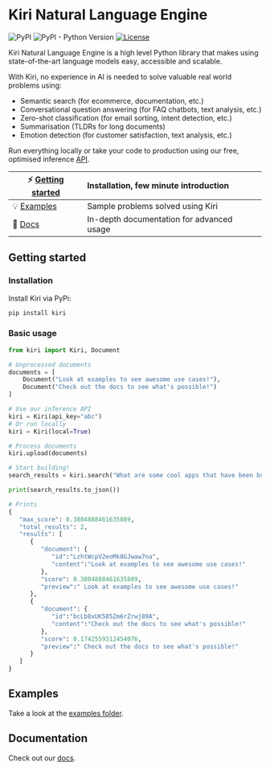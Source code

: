 # Kiri Natural Language Engine

![PyPI](https://img.shields.io/pypi/v/kiri) ![PyPI - Python Version](https://img.shields.io/pypi/pyversions/kiri) [![License](https://img.shields.io/badge/License-Apache%202.0-blue.svg)](https://opensource.org/licenses/Apache-2.0)

Kiri Natural Language Engine is a high level Python library that makes using state-of-the-art language models easy, accessible and scalable.

With Kiri, no experience in AI is needed to solve valuable real world problems using:

- Semantic search (for ecommerce, documentation, etc.)
- Conversational question answering (for FAQ chatbots, text analysis, etc.)
- Zero-shot classification (for email sorting, intent detection, etc.)
- Summarisation (TLDRs for long documents)
- Emotion detection (for customer satisfaction, text analysis, etc.)

Run everything locally or take your code to production using our free, optimised inference [API](https://kiri.ai).

| ⚡ [Getting started](#getting-started) | Installation, few minute introduction     |
| -------------------------------------- | :---------------------------------------- |
| 💡 [Examples](#examples)               | Sample problems solved using Kiri         |
| 📙 [Docs](#documentation)              | In-depth documentation for advanced usage |

## Getting started

### Installation

Install Kiri via PyPi:

```bash
pip install kiri
```

### Basic usage

```python
from kiri import Kiri, Document

# Unprocessed documents
documents = [
    Document("Look at examples to see awesome use cases!"),
    Document("Check out the docs to see what's possible!")
]

# Use our inference API
kiri = Kiri(api_key="abc")
# Or run locally
kiri = Kiri(local=True)

# Process documents
kiri.upload(documents)

# Start building!
search_results = kiri.search("What are some cool apps that have been built?")

print(search_results.to_json())

# Prints
{
   "max_score": 0.3804888461635889,
   "total_results": 2,
   "results": [
      {
         "document": {
            "id":"LzhtWcpV2eoMk8GJwaw7na",
            "content":"Look at examples to see awesome use cases!"
         },
         "score": 0.3804888461635889,
         "preview":" Look at examples to see awesome use cases!"
      },
      {
         "document": {
            "id":"bcLb8xUK585Zm6rZrwj89A",
            "content":"Check out the docs to see what's possible!"
         },
         "score": 0.1742559312454076,
         "preview":" Check out the docs to see what's possible!"
      }
   ]
}

```

## Examples

Take a look at the [examples folder](/examples).

## Documentation

Check out our [docs]().
